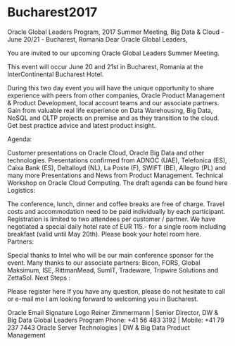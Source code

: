 # Bucharest2017
Oracle Global Leaders Program, 2017 Summer Meeting, Big Data &amp; Cloud - June 20/21 - Bucharest, Romania
Dear Oracle Global Leaders,

You are invited to our upcoming Oracle Global Leaders Summer Meeting.                                             

This event will occur June 20 and 21st in Bucharest, Romania at the InterContinental Bucharest Hotel.

During this two day event you will have the unique opportunity to share experience with peers from other companies, Oracle Product Management & Product Development, local account teams and our associate partners. Gain from valuable real life experience on Data Warehousing, Big Data, NoSQL and OLTP projects on premise and as they transition to the cloud. Get best practice advice and latest product insight.

Agenda:

Customer presentations on Oracle Cloud, Oracle Big Data and other technologies.
Presentations confirmed from ADNOC (UAE), Telefonica (ES), Caixa Bank (ES), Deltalloyd (NL), La Poste (F), SWIFT (BE), Allegro (PL) and many more
Presentations and News from Product Management.
Technical Workshop on Oracle Cloud Computing.
The draft agenda can be found here
Logistics:

The conference, lunch, dinner and coffee breaks are free of charge.
Travel costs and accommodation need to be paid individually by each participant.
Registration is limited to two attendees per customer / partner.
We have negotiated a special daily hotel rate of EUR 115.- for a single room including breakfast (valid until May 20th).
Please book your hotel room here.
Partners:

Special thanks to Intel who will be our main conference sponsor for the event.
Many thanks to our associate partners: Bicon, FORS, Global Maksimum,
ISE, RittmanMead,  SumIT, Tradeware, Tripwire Solutions and ZettaSol.
Next Steps :

Please register here
If you have any question, please do not hesitate to call or e-mail me
I am looking forward to welcoming you in Bucharest.
 


Oracle Email Signature Logo
Reiner Zimmermann | Senior Director, DW & Big Data Global Leaders Program 
Phone: +41 56 483 3192 | Mobile: +41 79 237 7443
Oracle Server Technologies | DW & Big Data Product Management
